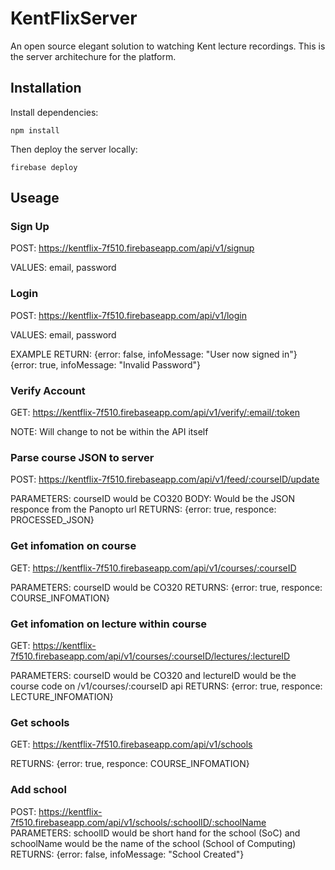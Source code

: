# KentFlixServer
An open source elegant solution to watching Kent lecture recordings. This is the server architechure for the platform.

## Installation
Install dependencies:

	npm install
Then deploy the server locally:

	firebase deploy
    
## Useage

### Sign Up

POST: https://kentflix-7f510.firebaseapp.com/api/v1/signup

VALUES: email, password

### Login

POST: https://kentflix-7f510.firebaseapp.com/api/v1/login

VALUES: email, password

EXAMPLE RETURN:
{error: false, infoMessage: "User now signed in"}
{error: true, infoMessage: "Invalid Password"}

### Verify Account

GET: https://kentflix-7f510.firebaseapp.com/api/v1/verify/:email/:token

NOTE: Will change to not be within the API itself

### Parse course JSON to server

POST: https://kentflix-7f510.firebaseapp.com/api/v1/feed/:courseID/update

PARAMETERS: courseID would be CO320
BODY: Would be the JSON responce from the Panopto url
RETURNS: {error: true, responce: PROCESSED_JSON}

### Get infomation on course

GET: https://kentflix-7f510.firebaseapp.com/api/v1/courses/:courseID

PARAMETERS: courseID would be CO320
RETURNS: {error: true, responce: COURSE_INFOMATION}

### Get infomation on lecture within course

GET: https://kentflix-7f510.firebaseapp.com/api/v1/courses/:courseID/lectures/:lectureID

PARAMETERS: courseID would be CO320 and lectureID would be the course code on /v1/courses/:courseID api
RETURNS: {error: true, responce: LECTURE_INFOMATION}

### Get schools

GET: https://kentflix-7f510.firebaseapp.com/api/v1/schools

RETURNS: {error: true, responce: COURSE_INFOMATION}

### Add school

POST: https://kentflix-7f510.firebaseapp.com/api/v1/schools/:schoolID/:schoolName
PARAMETERS: schoolID would be short hand for the school (SoC) and schoolName would be the name of the school (School of Computing)
RETURNS: {error: false, infoMessage: "School Created"}